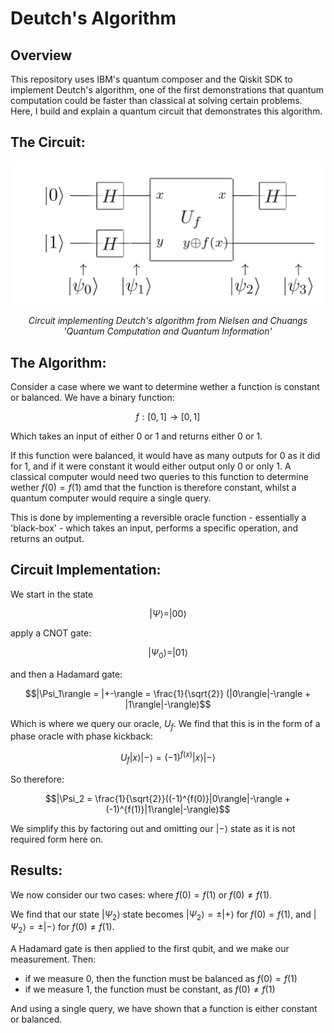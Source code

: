 # Deutch's Algorithm

## Overview

This repository uses IBM's quantum composer and the Qiskit SDK to implement Deutch's algorithm, one of the first demonstrations that quantum computation could be faster than classical at solving certain problems. Here, I build and explain a quantum circuit that demonstrates this algorithm.

## The Circuit:

<p align="center">
  <img src="deutch.jpeg" alt="Image 1" width="600"/>
</p>
<p align = "center">
<i>Circuit implementing Deutch's algorithm from Nielsen and Chuangs 'Quantum Computation and Quantum Information'</i>
</p> 

## The Algorithm:

Consider a case where we want to determine wether a function is constant or balanced. We have a binary function:

$$f: [0, 1] \to [0, 1]$$

Which takes an input of either 0 or 1 and returns either 0 or 1.

If this function were balanced, it would have as many outputs for 0 as it did for 1, and if it were constant it would either output only 0 or only 1. A classical computer would need two queries to this function to determine wether $f(0) = f(1)$ amd that the function is therefore constant, whilst a quantum computer would require a single query.

This is done by implementing a reversible oracle function - essentially a 'black-box' - which takes an input, performs a specific operation, and returns an output.

## Circuit Implementation:

We start in the state 

$$|\Psi\rangle = |00\rangle$$

apply a CNOT gate:

$$|\Psi_0\rangle = |01\rangle$$

and then a Hadamard gate:

$$|\Psi_1\rangle = |+-\rangle = \frac{1}{\sqrt{2}} (|0\rangle|-\rangle + |1\rangle|-\rangle)$$

Which is where we query our oracle, $U_f$. We find that this is in the form of a phase oracle with phase kickback:

$$U_f|x\rangle|-\rangle = (-1)^{f(x)}|x\rangle|-\rangle$$

So therefore:

$$|\Psi_2 = \frac{1}{\sqrt{2}}((-1)^{f(0)}|0\rangle|-\rangle + (-1)^{f(1)}|1\rangle|-\rangle)$$

We simplify this by factoring out and omitting our $|-\rangle$ state as it is not required form here on.

## Results:

We now consider our two cases: where $f(0) = f(1)$ or $f(0) \neq f(1)$.

We find that our state $|\Psi_2\rangle$ state becomes $|\Psi_2\rangle = \pm |+\rangle$ for $f(0) = f(1)$, and $|\Psi_2\rangle = \pm |-\rangle$ for $f(0) \neq f(1)$.

A Hadamard gate is then applied to the first qubit, and we make our measurement. Then:

- if we measure 0, then the function must be balanced as $f(0) = f(1)$
- if we measure 1, the function must be constant, as $f(0) \neq f(1)$

And using a single query, we have shown that a function is either constant or balanced.
